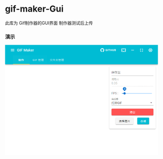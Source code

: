 # gif-maker-Gui

此库为 Gif制作器的GUI界面 制作器测试后上传

### 演示



![](https://github.com/wsz987/GifMaker-GUI/blob/main/src/assets/example.gif?raw=true)

